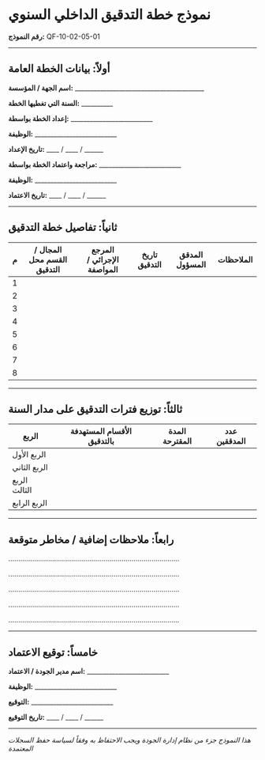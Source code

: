 # نموذج خطة التدقيق الداخلي السنوي
**رقم النموذج:** QF-10-02-05-01

---

## أولاً: بيانات الخطة العامة

**اسم الجهة / المؤسسة:** _________________________________________

**السنة التي تغطيها الخطة:** __________

**إعداد الخطة بواسطة:** __________________________

**الوظيفة:** __________________________

**تاريخ الإعداد:** ____ / ____ / ______

**مراجعة واعتماد الخطة بواسطة:** __________________________

**الوظيفة:** __________________________

**تاريخ الاعتماد:** ____ / ____ / ______

---

## ثانياً: تفاصيل خطة التدقيق

| م | المجال / القسم محل التدقيق | المرجع الإجرائي / المواصفة | تاريخ التدقيق | المدقق المسؤول | الملاحظات |
|---|---|---|---|---|---|
| 1 |  |  |  |  |  |
| 2 |  |  |  |  |  |
| 3 |  |  |  |  |  |
| 4 |  |  |  |  |  |
| 5 |  |  |  |  |  |
| 6 |  |  |  |  |  |
| 7 |  |  |  |  |  |
| 8 |  |  |  |  |  |

---

## ثالثاً: توزيع فترات التدقيق على مدار السنة

| الربع | الأقسام المستهدفة بالتدقيق | المدة المقترحة | عدد المدققين |
|---|---|---|---|
| الربع الأول |  |  |  |
| الربع الثاني |  |  |  |
| الربع الثالث |  |  |  |
| الربع الرابع |  |  |  |

---

## رابعاً: ملاحظات إضافية / مخاطر متوقعة

......................................................................................

......................................................................................

......................................................................................

......................................................................................

......................................................................................

---

## خامساً: توقيع الاعتماد

**اسم مدير الجودة / الاعتماد:** __________________________

**الوظيفة:** __________________________

**التوقيع:** __________________________

**تاريخ التوقيع:** ____ / ____ / ______

---

*هذا النموذج جزء من نظام إدارة الجودة ويجب الاحتفاظ به وفقاً لسياسة حفظ السجلات المعتمدة*